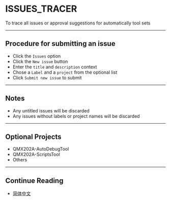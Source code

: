 # ISSUES_TRACER
To trace all issues or approval suggestions for automatically tool sets

***

## Procedure for submitting an issue
* Click the `Issues` option
* Click the `New issue` button
* Enter the `title` and `description` context
* Chose a `Label` and a `project` from the optional list
* Click `Submit new issue` to submit

***

## Notes
* Any untitled issues will be discarded
* Any issues without labels or project names will be discarded

***

## Optional Projects
* QMX202A-AutoDebugTool
* QMX202A-ScriptsTool
* Others

***

## Continue Reading
- [简体中文](README.zh-Hans.md)

